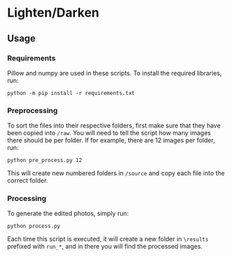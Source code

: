 # Lighten/Darken

## Usage

### Requirements

Pillow and numpy are used in these scripts. To install the required libraries, run:

```python -m pip install -r requirements.txt```

### Preprocessing

To sort the files into their respective folders, first make sure that they have been copied into `/raw`. You will need to tell the script how many images there should be per folder. If for example, there are 12 images per folder, run:

```python pre_process.py 12```

This will create new numbered folders in `/source` and copy each file into the correct folder.

### Processing

To generate the edited photos, simply run:

```python process.py```

Each time this script is executed, it will create a new folder in `\results` prefixed with `run_*`, and in there you will find the processed images.